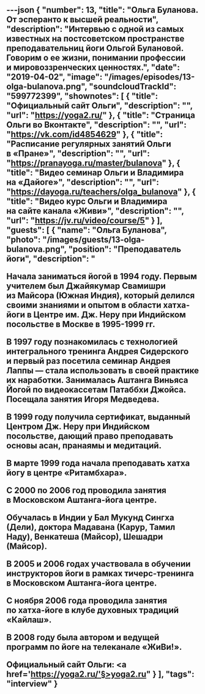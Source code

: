 ---json
{
	"number": 13,
	"title": "Ольга Буланова. От&nbsp;эсперанто к&nbsp;высшей реальности",
	"description": "Интервью с&nbsp;одной из&nbsp;самых известных на&nbsp;постсоветском пространстве преподавательниц йоги Ольгой Булановой. Говорим о&nbsp;ее&nbsp;жизни, понимании профессии и&nbsp;мировоззренческих ценностях.",
	"date": "2019-04-02",
	"image": "/images/episodes/13-olga-bulanova.png",
	"soundcloudTrackId": "599772399",
	"shownotes": [
		{
			"title": "Официальный сайт Ольги",
			"description": "",
			"url": "https://yoga2.ru/"
		},
		{
			"title": "Страница Ольги во&nbsp;Вконтакте",
			"description": "",
			"url": "https://vk.com/id4854629"
		},
		{
			"title": "Расписание регулярных занятий Ольги в&nbsp;&laquo;Пране&raquo;",
			"description": "",
			"url": "https://pranayoga.ru/master/bulanova"
		},
		{
			"title": "Видео семинар Ольги и&nbsp;Владимира на&nbsp;&laquo;Дайоге&raquo;",
			"description": "",
			"url": "https://dayoga.ru/teachers/olga_bulanova"
		},
		{
			"title": "Видео курс Ольги и&nbsp;Владимира на&nbsp;сайте канала &laquo;Живи&raquo;",
			"description": "",
			"url": "https://jv.ru/video/course/5"
		}
	],
	"guests": [
		{
			"name": "Ольга Буланова",
			"photo": "/images/guests/13-olga-bulanova.png",
			"position": "Преподаватель йоги",
			"description": "<p>Начала заниматься йогой в&nbsp;1994&nbsp;году. Первым учителем был Джайякумар Свамишри из&nbsp;Майсора (Южная Индия), который делился своими знаниями и&nbsp;опытом в&nbsp;области хатха-йоги в&nbsp;Центре им. Дж. Неру при Индийском посольстве в&nbsp;Москве в&nbsp;1995-1999&nbsp;гг.</p> <p>В&nbsp;1997 году познакомилась с&nbsp;технологией интегрального тренинга Андрея Сидерского и&nbsp;первый раз посетила семинар Андрея Лаппы&nbsp;&mdash; стала использовать в&nbsp;своей практике их&nbsp;наработки. Занималась Аштанга Виньяса Йогой по&nbsp;видеокассетам Патаббхи Джойса. Посещала занятия Игоря Медведева.</p> <p>В&nbsp;1999 году получила сертификат, выданный Центром Дж. Неру при Индийском посольстве, дающий право преподавать основы асан, пранаямы и&nbsp;медитаций.</p> <p>В&nbsp;марте 1999 года начала преподавать хатха йогу в&nbsp;центре &laquo;Ритамбхара&raquo;.</p> <p>С&nbsp;2000 по&nbsp;2006 год проводила занятия в&nbsp;Московском Аштанга-йога центре.</p> <p>Обучалась в&nbsp;Индии у&nbsp;Бал Мукунд Сингха (Дели), доктора Мадавана (Карур, Тамил Наду), Венкатеша (Майсор), Шешадри (Майсор).</p> <p>В&nbsp;2005 и&nbsp;2006 годах участвовала в&nbsp;обучении инструкторов йоги в&nbsp;рамках тичерс-тренинга в&nbsp;Московском Аштанга-йога центре.</p> <p>С&nbsp;ноября 2006 года проводила занятия по&nbsp;хатха-йоге в&nbsp;клубе духовных традиций &laquo;Кайлаш&raquo;.</p> <p>В&nbsp;2008 году была автором и&nbsp;ведущей программ по&nbsp;йоге на&nbsp;телеканале &laquo;ЖиВи!&raquo;.</p><p>Официальный сайт Ольги: <a href='https://yoga2.ru/'§>yoga2.ru</a>"
		}
	],
	"tags": "interview"
}
---
